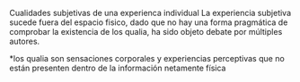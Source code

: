 Cualidades subjetivas de una experienca individual
La experiencia subjetiva sucede fuera del espacio fisico, dado que no hay una forma pragmática de comprobar la existencia de los qualia, ha sido objeto debate por múltiples autores.

*los qualia son sensaciones corporales y experiencias perceptivas que no están presenten dentro de la información netamente física